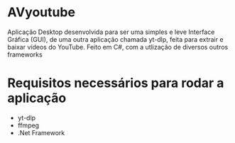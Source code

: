 # AVyoutube

Aplicação Desktop desenvolvida para ser uma simples e leve Interface Gráfica (GUI), de uma outra aplicação chamada yt-dlp, feita para extrair e baixar vídeos do YouTube. Feito em C#, com a utlização de diversos outros frameworks

# Requisitos necessários para rodar a aplicação

<ul>
<li>yt-dlp</li>
<li>ffmpeg </li>
<li>.Net Framework</li>
</ul>
